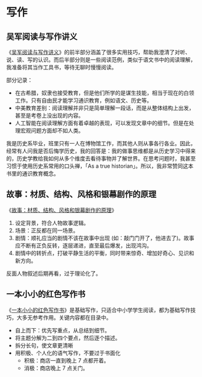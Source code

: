 # 写作

## 吴军阅读与写作讲义

《[吴军阅读与写作讲义](https://book.douban.com/subject/35426741/)》的前半部分涵盖了很多实用技巧，帮助我澄清了对听、说、读、写的认识。而后半部分则是一些阅读范例，类似于语文书中的阅读理解，我准备将其当作工具书，等待无聊时慢慢阅读。

部分记录：

- 在古希腊，奴隶也接受教育，但是他们所学的是谋生技能，相当于现在的白领工作。只有自由民才能学习通识教育，例如语文、历史等。
- 中美教育差别：阅读理解并非只是简单理解一段话，而是从整体结构上出发，甚至是考卷上没出现的内容。
- 人工智能在阅读理解方面有着卓越的表现，可以发现文章中的细节。但是在处理宏观问题方面却不如人类。

我是历史系毕业，班里只有一人在博物馆工作，而其他人则从事各行各业。因此，经常有人问我是否后悔学历史，我的回答是：我的做事思维都是从历史学习中得来的，历史学教给我如何从多个维度去看待事物并了解世界。在思考问题时，我甚至习惯于使用历史系常用的口头禅，「As a true historian」。所以，我非常赞同这本书里的通识教育概念。

## 故事：材质、结构、风格和银幕剧作的原理

《[故事：材质、结构、风格和银幕剧作的原理](https://book.douban.com/subject/26717137/)》

1. 设定背景，符合人物故事逻辑。
2. 场景：正反都在同一场景。
3. 剧情：顺礼应当的剧情不该在故事中出现 (如：敲门门开了，他进去了)。故事应不断有正负反转，逐层递进，直至最后爆发，出现鸿沟。
4. 剧情中的转折点，打破平静生活的平衡，同时带来惊奇、增加好奇心、见识和新方向。

反面人物叙述后期再看，过于理论化了。

## 一本小小的红色写作书

《[一本小小的红色写作书](https://book.douban.com/subject/26990918/)》是基础写作，只适合中小学学生阅读，都为基础写作技巧，大多无参考作用。关键内容都在目录中。

- 自上而下：优先写重点，从总结到细节。
- 将主题分解为二到四个要点，然后逐个描述。
- 拆分长句，使文章更清晰
- 用积极、个人化的语气写作，不要过于书面化
  - 积极：商店一直到晚上 7 点都开着。
  - 消极：商店晚上 7 点关门。
